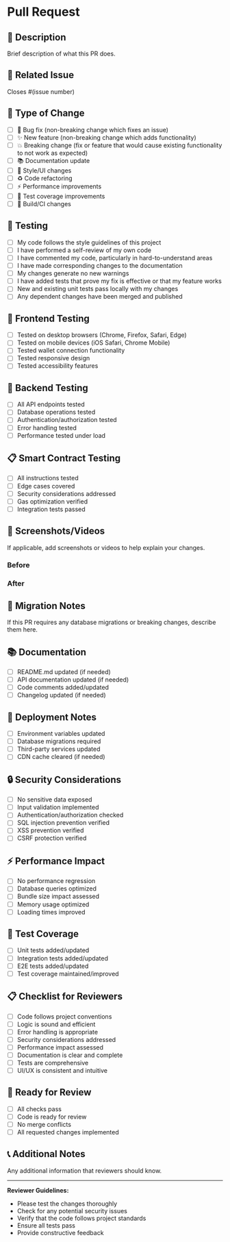 # Pull Request

## 📝 Description
Brief description of what this PR does.

## 🔗 Related Issue
Closes #(issue number)

## 🎯 Type of Change
- [ ] 🐛 Bug fix (non-breaking change which fixes an issue)
- [ ] ✨ New feature (non-breaking change which adds functionality)
- [ ] 💥 Breaking change (fix or feature that would cause existing functionality to not work as expected)
- [ ] 📚 Documentation update
- [ ] 🎨 Style/UI changes
- [ ] ♻️ Code refactoring
- [ ] ⚡ Performance improvements
- [ ] 🧪 Test coverage improvements
- [ ] 🔧 Build/CI changes

## 🧪 Testing
- [ ] My code follows the style guidelines of this project
- [ ] I have performed a self-review of my own code
- [ ] I have commented my code, particularly in hard-to-understand areas
- [ ] I have made corresponding changes to the documentation
- [ ] My changes generate no new warnings
- [ ] I have added tests that prove my fix is effective or that my feature works
- [ ] New and existing unit tests pass locally with my changes
- [ ] Any dependent changes have been merged and published

## 📱 Frontend Testing
- [ ] Tested on desktop browsers (Chrome, Firefox, Safari, Edge)
- [ ] Tested on mobile devices (iOS Safari, Chrome Mobile)
- [ ] Tested wallet connection functionality
- [ ] Tested responsive design
- [ ] Tested accessibility features

## 🔧 Backend Testing
- [ ] All API endpoints tested
- [ ] Database operations tested
- [ ] Authentication/authorization tested
- [ ] Error handling tested
- [ ] Performance tested under load

## 📋 Smart Contract Testing
- [ ] All instructions tested
- [ ] Edge cases covered
- [ ] Security considerations addressed
- [ ] Gas optimization verified
- [ ] Integration tests passed

## 📸 Screenshots/Videos
If applicable, add screenshots or videos to help explain your changes.

### Before
<!-- Add screenshots of the current state -->

### After
<!-- Add screenshots of the new state -->

## 🔄 Migration Notes
If this PR requires any database migrations or breaking changes, describe them here.

## 📚 Documentation
- [ ] README.md updated (if needed)
- [ ] API documentation updated (if needed)
- [ ] Code comments added/updated
- [ ] Changelog updated (if needed)

## 🚀 Deployment Notes
- [ ] Environment variables updated
- [ ] Database migrations required
- [ ] Third-party services updated
- [ ] CDN cache cleared (if needed)

## 🔒 Security Considerations
- [ ] No sensitive data exposed
- [ ] Input validation implemented
- [ ] Authentication/authorization checked
- [ ] SQL injection prevention verified
- [ ] XSS prevention verified
- [ ] CSRF protection verified

## ⚡ Performance Impact
- [ ] No performance regression
- [ ] Database queries optimized
- [ ] Bundle size impact assessed
- [ ] Memory usage optimized
- [ ] Loading times improved

## 🧪 Test Coverage
- [ ] Unit tests added/updated
- [ ] Integration tests added/updated
- [ ] E2E tests added/updated
- [ ] Test coverage maintained/improved

## 📋 Checklist for Reviewers
- [ ] Code follows project conventions
- [ ] Logic is sound and efficient
- [ ] Error handling is appropriate
- [ ] Security considerations addressed
- [ ] Performance impact assessed
- [ ] Documentation is clear and complete
- [ ] Tests are comprehensive
- [ ] UI/UX is consistent and intuitive

## 🎯 Ready for Review
- [ ] All checks pass
- [ ] Code is ready for review
- [ ] No merge conflicts
- [ ] All requested changes implemented

## 📞 Additional Notes
Any additional information that reviewers should know.

---

**Reviewer Guidelines:**
- Please test the changes thoroughly
- Check for any potential security issues
- Verify that the code follows project standards
- Ensure all tests pass
- Provide constructive feedback
